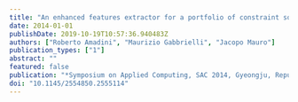 ```yaml
---
title: "An enhanced features extractor for a portfolio of constraint solvers"
date: 2014-01-01
publishDate: 2019-10-19T10:57:36.940483Z
authors: ["Roberto Amadini", "Maurizio Gabbrielli", "Jacopo Mauro"]
publication_types: ["1"]
abstract: ""
featured: false
publication: "*Symposium on Applied Computing, SAC 2014, Gyeongju, Republic of Korea - March 24 - 28, 2014*"
doi: "10.1145/2554850.2555114"
---
```


